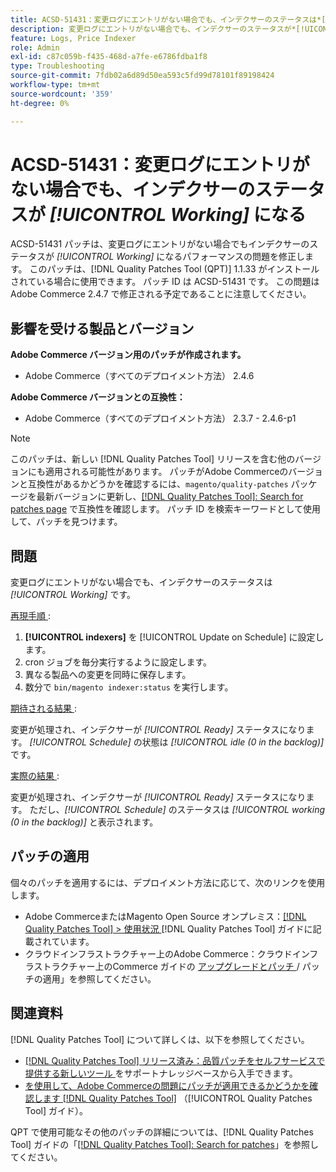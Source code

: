 ```yaml
---
title: ACSD-51431：変更ログにエントリがない場合でも、インデクサーのステータスは*[!UICONTROL Working]*です
description: 変更ログにエントリがない場合でも、インデクサーのステータスが*[!UICONTROL Working]*であるAdobe Commerceの問題を修正するために、ACSD-51431 パッチを適用してください。
feature: Logs, Price Indexer
role: Admin
exl-id: c87c059b-f435-468d-a7fe-e6786fdba1f8
type: Troubleshooting
source-git-commit: 7fdb02a6d89d50ea593c5fd99d78101f89198424
workflow-type: tm+mt
source-wordcount: '359'
ht-degree: 0%

---
```


# ACSD-51431：変更ログにエントリがない場合でも、インデクサーのステータスが *[!UICONTROL Working]* になる

ACSD-51431 パッチは、変更ログにエントリがない場合でもインデクサーのステータスが *[!UICONTROL Working]* になるパフォーマンスの問題を修正します。 このパッチは、[!DNL Quality Patches Tool (QPT)] 1.1.33 がインストールされている場合に使用できます。 パッチ ID は ACSD-51431 です。 この問題はAdobe Commerce 2.4.7 で修正される予定であることに注意してください。

## 影響を受ける製品とバージョン

**Adobe Commerce バージョン用のパッチが作成されます。**

* Adobe Commerce（すべてのデプロイメント方法） 2.4.6

**Adobe Commerce バージョンとの互換性：**

* Adobe Commerce（すべてのデプロイメント方法） 2.3.7 - 2.4.6-p1

>[!NOTE]
>
>このパッチは、新しい [!DNL Quality Patches Tool] リリースを含む他のバージョンにも適用される可能性があります。 パッチがAdobe Commerceのバージョンと互換性があるかどうかを確認するには、`magento/quality-patches` パッケージを最新バージョンに更新し、[[!DNL Quality Patches Tool]: Search for patches page](https://experienceleague.adobe.com/tools/commerce-quality-patches/index.html?lang=ja) で互換性を確認します。 パッチ ID を検索キーワードとして使用して、パッチを見つけます。

## 問題

変更ログにエントリがない場合でも、インデクサーのステータスは *[!UICONTROL Working]* です。

<u> 再現手順 </u>:

1. **[!UICONTROL indexers]** を [!UICONTROL Update on Schedule] に設定します。
1. cron ジョブを毎分実行するように設定します。
1. 異なる製品への変更を同時に保存します。
1. 数分で `bin/magento indexer:status` を実行します。

<u> 期待される結果 </u>:

変更が処理され、インデクサーが *[!UICONTROL Ready]* ステータスになります。 *[!UICONTROL Schedule]* の状態は *[!UICONTROL idle (0 in the backlog)]* です。

<u> 実際の結果 </u>:

変更が処理され、インデクサーが *[!UICONTROL Ready]* ステータスになります。 ただし、*[!UICONTROL Schedule]* のステータスは *[!UICONTROL working (0 in the backlog)]* と表示されます。

## パッチの適用

個々のパッチを適用するには、デプロイメント方法に応じて、次のリンクを使用します。

* Adobe CommerceまたはMagento Open Source オンプレミス：[[!DNL Quality Patches Tool] > 使用状況 ](/help/tools/quality-patches-tool/usage.md) [!DNL Quality Patches Tool] ガイドに記載されています。
* クラウドインフラストラクチャー上のAdobe Commerce：クラウドインフラストラクチャー上のCommerce ガイドの [ アップグレードとパッチ ](https://experienceleague.adobe.com/docs/commerce-cloud-service/user-guide/develop/upgrade/apply-patches.html?lang=ja)/ パッチの適用」を参照してください。

## 関連資料

[!DNL Quality Patches Tool] について詳しくは、以下を参照してください。

* [[!DNL Quality Patches Tool]  リリース済み：品質パッチをセルフサービスで提供する新しいツール ](https://experienceleague.adobe.com/ja/docs/commerce-operations/tools/quality-patches-tool/quality-patches-tool-to-self-serve-quality-patches) をサポートナレッジベースから入手できます。
* [ を使用して、Adobe Commerceの問題にパッチが適用できるかどうかを確認します  [!DNL Quality Patches Tool]](/help/tools/quality-patches-tool/patches-available-in-qpt/check-patch-for-magento-issue-with-magento-quality-patches.md) （[!UICONTROL Quality Patches Tool] ガイド）。


QPT で使用可能なその他のパッチの詳細については、[!DNL Quality Patches Tool] ガイドの「[[!DNL Quality Patches Tool]: Search for patches](https://experienceleague.adobe.com/tools/commerce-quality-patches/index.html?lang=ja)」を参照してください。
